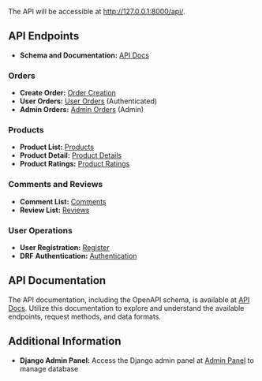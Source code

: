 
The API will be accessible at http://127.0.0.1:8000/api/.

## API Endpoints

- **Schema and Documentation:** [API Docs](http://127.0.0.1:8000/api/docs/)

### Orders

- **Create Order:** [Order Creation](http://127.0.0.1:8000/api/orders/create/)
- **User Orders:** [User Orders](http://127.0.0.1:8000/api/orders/user/) (Authenticated)
- **Admin Orders:** [Admin Orders](http://127.0.0.1:8000/api/orders/admin/) (Admin)

### Products

- **Product List:** [Products](http://127.0.0.1:8000/api/products/)
- **Product Detail:** [Product Details](http://127.0.0.1:8000/api/products/int:pk)
- **Product Ratings:** [Product Ratings](http://127.0.0.1:8000/api/products/int:product_id/ratings/)

### Comments and Reviews

- **Comment List:** [Comments](http://127.0.0.1:8000/api/comments/)
- **Review List:** [Reviews](http://127.0.0.1:8000/api/reviews/)

### User Operations

- **User Registration:** [Register](http://127.0.0.1:8000/api/v1/register/)
- **DRF Authentication:** [Authentication](http://127.0.0.1:8000/api/v1/drf-auth/)

## API Documentation

The API documentation, including the OpenAPI schema, is available at [API Docs](http://127.0.0.1:8000/api/docs/). Utilize this documentation to explore and understand the available endpoints, request methods, and data formats.

## Additional Information

- **Django Admin Panel:** Access the Django admin panel at [Admin Panel](http://127.0.0.1:8000/admin/) to manage database
